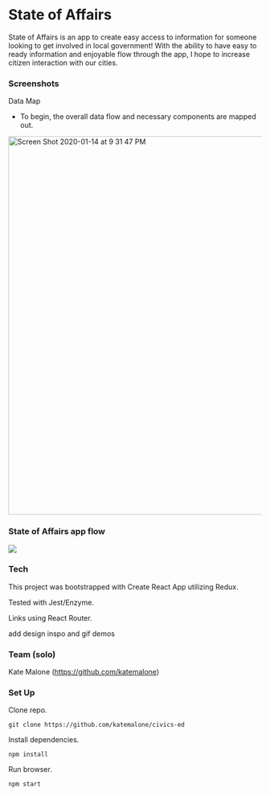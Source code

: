 # State of Affairs
State of Affairs is an app to create easy access to information for someone looking to get involved in local government! 
With the ability to have easy to ready information and enjoyable flow through the app, I hope to increase citizen interaction with our cities. 

### Screenshots
Data Map

- To begin, the overall data flow and necessary components are mapped out.
<img width="753" alt="Screen Shot 2020-01-14 at 9 31 47 PM" src="https://user-images.githubusercontent.com/49652149/72405293-91e89080-3715-11ea-94f5-acaf1a686dd2.png">

### State of Affairs app flow
![](stateofaffairs.gif)

### Tech
This project was bootstrapped with Create React App utilizing Redux.

Tested with Jest/Enzyme.

Links using React Router.

add design inspo and gif demos

### Team (solo)
Kate Malone (https://github.com/katemalone)

### Set Up
Clone repo.

```git clone https://github.com/katemalone/civics-ed```

Install dependencies.

```npm install```

Run browser.

```npm start```
